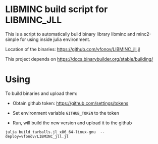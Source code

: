 # LIBMINC build script for LIBMINC_JLL

This is a script to automatically build binary library libminc and minc2-simple 
for using inside julia environment. 

Location of the binaries: https://github.com/vfonov/LIBMINC_jll.jl

This project depends on https://docs.binarybuilder.org/stable/building/ 

# Using

To build binaries and upload them: 

 - Obtain github token: https://github.com/settings/tokens 

 - Set environment variable `GITHUB_TOKEN`  to the token

 - Run, will build the new version and upload it to the github

```
julia build_tarballs.jl x86_64-linux-gnu  --deploy=vfonov/LIBMINC_jll.jl
```
